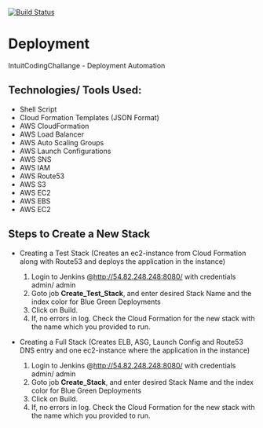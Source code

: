 [![Build Status](http://54.82.248.248:8080/job/Create_Stack/badge/icon)](http://54.82.248.248:8080/job/Create_Stack/)

# Deployment
IntuitCodingChallange - Deployment Automation

## Technologies/ Tools Used:

- Shell Script
- Cloud Formation Templates (JSON Format)
- AWS CloudFormation
- AWS Load Balancer
- AWS Auto Scaling Groups
- AWS Launch Configurations
- AWS SNS
- AWS IAM
- AWS Route53
- AWS S3
- AWS EC2
- AWS EBS
- AWS EC2


## Steps to Create a New Stack

- Creating a Test Stack (Creates an ec2-instance from Cloud Formation along with Route53 and deploys the application in the instance)
	
	1. Login to Jenkins @http://54.82.248.248:8080/ with  credentials admin/ admin
	2. Goto job **Create_Test_Stack**, and enter desired Stack Name and the index color for Blue Green Deployments
	3. Click on Build.
	4. If, no errors in log. Check the Cloud Formation for the new stack with the name which you provided to run.

- Creating a Full Stack 
	(Creates ELB, ASG, Launch Config and Route53 DNS entry and one ec2-instance where the application in the instance)
	
	1. Login to Jenkins @http://54.82.248.248:8080/ with  credentials admin/ admin
	2. Goto job **Create_Stack**, and enter desired Stack Name and the index color for Blue Green Deployments
	3. Click on Build.
	4. If, no errors in log. Check the Cloud Formation for the new stack with the name which you provided to run.

